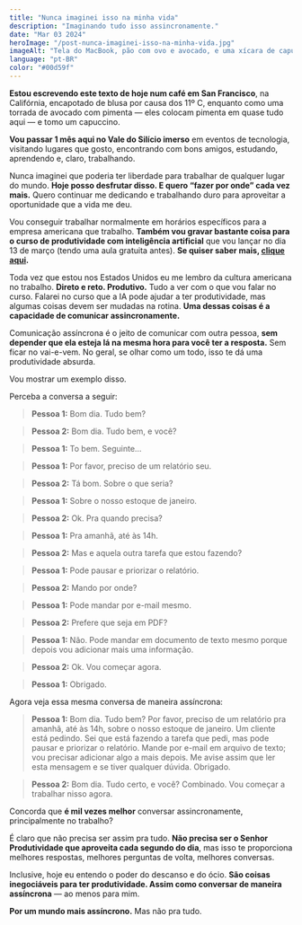 ```yaml
---
title: "Nunca imaginei isso na minha vida"
description: "Imaginando tudo isso assincronamente."
date: "Mar 03 2024"
heroImage: "/post-nunca-imaginei-isso-na-minha-vida.jpg"
imageAlt: "Tela do MacBook, pão com ovo e avocado, e uma xícara de capuccino. Tudo sobre uma mesa branca. Ao fundo dá para ver um pouco de uma rua de San Francisco."
language: "pt-BR"
color: "#00d59f"
---
```


**Estou escrevendo este texto de hoje num café em San Francisco**, na Califórnia, encapotado de blusa por causa dos 11º C, enquanto como uma torrada de avocado com pimenta — eles colocam pimenta em quase tudo aqui — e tomo um capuccino.

**Vou passar 1 mês aqui no Vale do Silício imerso** em eventos de tecnologia, visitando lugares que gosto, encontrando com bons amigos, estudando, aprendendo e, claro, trabalhando.

Nunca imaginei que poderia ter liberdade para trabalhar de qualquer lugar do mundo. **Hoje posso desfrutar disso. E quero “fazer por onde” cada vez mais.** Quero continuar me dedicando e trabalhando duro para aproveitar a oportunidade que a vida me deu.

Vou conseguir trabalhar normalmente em horários específicos para a empresa americana que trabalho. **Também vou gravar bastante coisa para o curso de produtividade com inteligência artificial** que vou lançar no dia 13 de março (tendo uma aula gratuita antes). **Se quiser saber mais, <a href="https://produtividadeai.com.br/" target="_blank" rel="noopener noreferrer">clique aqui</a>.**

Toda vez que estou nos Estados Unidos eu me lembro da cultura americana no trabalho. **Direto e reto. Produtivo.** Tudo a ver com o que vou falar no curso. Falarei no curso que a IA pode ajudar a ter produtividade, mas algumas coisas devem ser mudadas na rotina. **Uma dessas coisas é a capacidade de comunicar assincronamente.**

Comunicação assíncrona é o jeito de comunicar com outra pessoa, **sem depender que ela esteja lá na mesma hora para você ter a resposta.** Sem ficar no vai-e-vem. No geral, se olhar como um todo, isso te dá uma produtividade absurda.

Vou mostrar um exemplo disso.

Perceba a conversa a seguir:

> **Pessoa 1:** Bom dia. Tudo bem?

> **Pessoa 2:** Bom dia. Tudo bem, e você?

> **Pessoa 1:** To bem. Seguinte…

> **Pessoa 1:** Por favor, preciso de um relatório seu.

> **Pessoa 2:** Tá bom. Sobre o que seria?

> **Pessoa 1:** Sobre o nosso estoque de janeiro.

> **Pessoa 2:** Ok. Pra quando precisa?

> **Pessoa 1:** Pra amanhã, até às 14h.

> **Pessoa 2:** Mas e aquela outra tarefa que estou fazendo?

> **Pessoa 1:** Pode pausar e priorizar o relatório.

> **Pessoa 2:** Mando por onde?

> **Pessoa 1:** Pode mandar por e-mail mesmo.

> **Pessoa 2:** Prefere que seja em PDF?

> **Pessoa 1:** Não. Pode mandar em documento de texto mesmo porque depois vou adicionar mais uma informação.

> **Pessoa 2:** Ok. Vou começar agora.

> **Pessoa 1:** Obrigado.

Agora veja essa mesma conversa de maneira assíncrona:

> **Pessoa 1:** Bom dia. Tudo bem? Por favor, preciso de um relatório pra amanhã, até às 14h, sobre o nosso estoque de janeiro. Um cliente está pedindo. Sei que está fazendo a tarefa que pedi, mas pode pausar e priorizar o relatório. Mande por e-mail em arquivo de texto; vou precisar adicionar algo a mais depois. Me avise assim que ler esta mensagem e se tiver qualquer dúvida. Obrigado.

> **Pessoa 2:** Bom dia. Tudo certo, e você? Combinado. Vou começar a trabalhar nisso agora.

Concorda que **é mil vezes melhor** conversar assincronamente, principalmente no trabalho?

É claro que não precisa ser assim pra tudo. **Não precisa ser o Senhor Produtividade que aproveita cada segundo do dia**, mas isso te proporciona melhores respostas, melhores perguntas de volta, melhores conversas.

Inclusive, hoje eu entendo o poder do descanso e do ócio. **São coisas inegociáveis para ter produtividade. Assim como conversar de maneira assíncrona** — ao menos para mim.

**Por um mundo mais assíncrono.** Mas não pra tudo.
